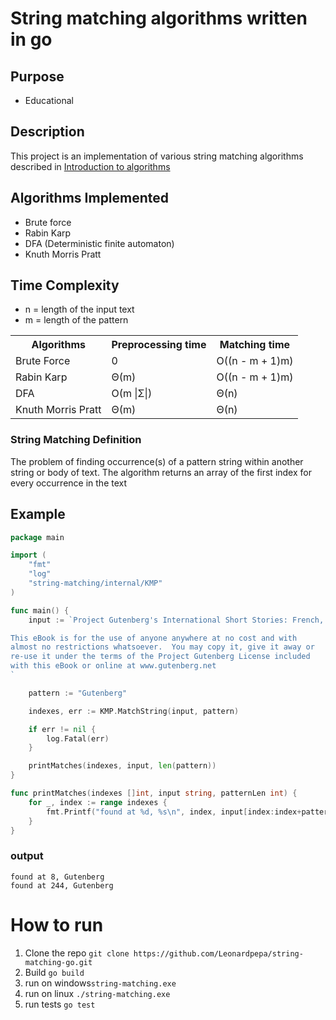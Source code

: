 # String matching algorithms written in go

## Purpose

* Educational

## Description

This project is an implementation of various string matching algorithms described
in [Introduction to algorithms](https://dl.ebooksworld.ir/books/Introduction.to.Algorithms.4th.Leiserson.Stein.Rivest.Cormen.MIT.Press.9780262046305.EBooksWorld.ir.pdf)<br>

## Algorithms Implemented

* Brute force
* Rabin Karp
* DFA (Deterministic finite automaton)
* Knuth Morris Pratt

## Time Complexity
 * n = length of the input text
 * m = length of the pattern
<table>
  <tr>
    <th>Algorithms</th>
    <th>Preprocessing time</th>
    <th>Matching time</th>
  </tr>
  <tr>
    <td>Brute Force</td>
    <td>0</td>
    <td>Ο((n - m + 1)m)</td>
  </tr>
<tr>
    <td>Rabin Karp</td>
    <td>Θ(m)</td>
    <td>Ο((n - m + 1)m)</td>
  </tr>
<tr>
    <td>DFA</td>
    <td>Ο(m |Σ|)</td>
    <td>Θ(n)</td>
  </tr>
<tr>
    <td>Knuth Morris Pratt</td>
    <td>Θ(m)</td>
    <td>Θ(n)</td>
  </tr>
</table>

### String Matching Definition
The problem of finding occurrence(s) of a pattern string within another string or body of text.
The algorithm returns an array of the first index for every occurrence in the text

## Example

```go
package main

import (
	"fmt"
	"log"
	"string-matching/internal/KMP"
)

func main() {
	input := `Project Gutenberg's International Short Stories: French, by Various

This eBook is for the use of anyone anywhere at no cost and with
almost no restrictions whatsoever.  You may copy it, give it away or
re-use it under the terms of the Project Gutenberg License included
with this eBook or online at www.gutenberg.net
`

	pattern := "Gutenberg"

	indexes, err := KMP.MatchString(input, pattern)

	if err != nil {
		log.Fatal(err)
	}

	printMatches(indexes, input, len(pattern))
}

func printMatches(indexes []int, input string, patternLen int) {
	for _, index := range indexes {
		fmt.Printf("found at %d, %s\n", index, input[index:index+patternLen])
	}
}
```

### output

```terminal
found at 8, Gutenberg
found at 244, Gutenberg
```

# How to run
1. Clone the repo ```git clone https://github.com/Leonardpepa/string-matching-go.git```
2. Build ```go build```
3. run on windows```string-matching.exe```
4. run on linux ```./string-matching.exe```
5. run tests ```go test```